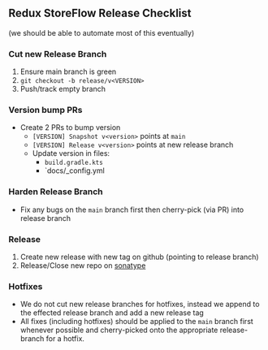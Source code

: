 ## Redux StoreFlow Release Checklist

(we should be able to automate most of this eventually)

### Cut new Release Branch

1. Ensure main branch is green
2. `git checkout -b release/v<VERSION>`
3. Push/track empty branch

### Version bump PRs

- Create 2 PRs to bump version
    - `[VERSION] Snapshot v<version>` points at `main`
    - `[VERSION] Release v<version>` points at new release branch
    - Update version in files:
        - `build.gradle.kts`
        - `docs/_config.yml

### Harden Release Branch

- Fix any bugs on the `main` branch first then cherry-pick (via PR) into release branch

### Release

1. Create new release with new tag on github (pointing to release branch)
2. Release/Close new repo on [sonatype](https://oss.sonatype.org/)

### Hotfixes

- We do not cut new release branches for hotfixes, instead we append to the effected release branch and add a new
  release tag
- All fixes (including hotfixes) should be applied to the `main` branch first whenever possible and cherry-picked onto
  the appropriate release-branch for a hotfix.
